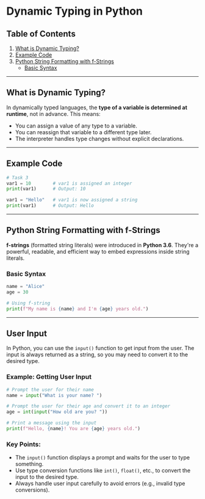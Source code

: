 # Dynamic Typing in Python

## Table of Contents
1. [What is Dynamic Typing?](#what-is-dynamic-typing)
2. [Example Code](#example-code)
3. [Python String Formatting with f-Strings](#python-string-formatting-with-f-strings)
   - [Basic Syntax](#basic-syntax)

---

## What is Dynamic Typing?

In dynamically typed languages, the **type of a variable is determined at runtime**, not in advance. This means:
- You can assign a value of any type to a variable.
- You can reassign that variable to a different type later.
- The interpreter handles type changes without explicit declarations.

---

## Example Code

```python
# Task 3
var1 = 10        # var1 is assigned an integer
print(var1)      # Output: 10

var1 = "Hello"   # var1 is now assigned a string
print(var1)      # Output: Hello
```

---

## Python String Formatting with f-Strings

**f-strings** (formatted string literals) were introduced in **Python 3.6**. They're a powerful, readable, and efficient way to embed expressions inside string literals.

### Basic Syntax

```python
name = "Alice"
age = 30

# Using f-string
print(f"My name is {name} and I'm {age} years old.")
```
---

## User Input

In Python, you can use the `input()` function to get input from the user. The input is always returned as a string, so you may need to convert it to the desired type.

### Example: Getting User Input

```python
# Prompt the user for their name
name = input("What is your name? ")

# Prompt the user for their age and convert it to an integer
age = int(input("How old are you? "))

# Print a message using the input
print(f"Hello, {name}! You are {age} years old.")
```

### Key Points:
- The `input()` function displays a prompt and waits for the user to type something.
- Use type conversion functions like `int()`, `float()`, etc., to convert the input to the desired type.
- Always handle user input carefully to avoid errors (e.g., invalid type conversions).